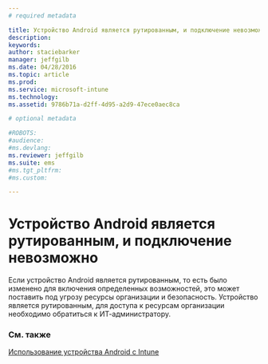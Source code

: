 ```yaml
---
# required metadata

title: Устройство Android является рутированным, и подключение невозможно | Microsoft Intune
description:
keywords:
author: staciebarker
manager: jeffgilb
ms.date: 04/28/2016
ms.topic: article
ms.prod:
ms.service: microsoft-intune
ms.technology:
ms.assetid: 9786b71a-d2ff-4d95-a2d9-47ece0aec8ca

# optional metadata

#ROBOTS:
#audience:
#ms.devlang:
ms.reviewer: jeffgilb
ms.suite: ems
#ms.tgt_pltfrm:
#ms.custom:

---
```



# Устройство Android является рутированным, и подключение невозможно

Если устройство Android является рутированным, то есть было изменено для включения определенных возможностей, это может поставить под угрозу ресурсы организации и безопасность. Устройство является рутированным, для доступа к ресурсам организации необходимо обратиться к ИТ-администратору.

### См. также
[Использование устройства Android с Intune](using-your-android-device-with-intune.md)

<!--HONumber=May16_HO2-->



